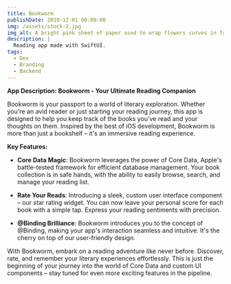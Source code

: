 ```yaml
---
title: Bookworm
publishDate: 2019-12-01 00:00:00
img: /assets/stock-2.jpg
img_alt: A bright pink sheet of paper used to wrap flowers curves in front of rich blue background
description: |
  Reading app made with SwiftUI.
tags:
  - Dev
  - Branding
  - Backend
---
```


**App Description: Bookworm - Your Ultimate Reading Companion**

Bookworm is your passport to a world of literary exploration. Whether you're an avid reader or just starting your reading journey, this app is designed to help you keep track of the books you've read and your thoughts on them. Inspired by the best of iOS development, Bookworm is more than just a bookshelf – it's an immersive reading experience.

**Key Features:**

- **Core Data Magic**: Bookworm leverages the power of Core Data, Apple's battle-tested framework for efficient database management. Your book collection is in safe hands, with the ability to easily browse, search, and manage your reading list.

- **Rate Your Reads**: Introducing a sleek, custom user interface component – our star rating widget. You can now leave your personal score for each book with a simple tap. Express your reading sentiments with precision.

- **@Binding Brilliance**: Bookworm introduces you to the concept of @Binding, making your app's interaction seamless and intuitive. It's the cherry on top of our user-friendly design.

With Bookworm, embark on a reading adventure like never before. Discover, rate, and remember your literary experiences effortlessly. This is just the beginning of your journey into the world of Core Data and custom UI components – stay tuned for even more exciting features in the pipeline.